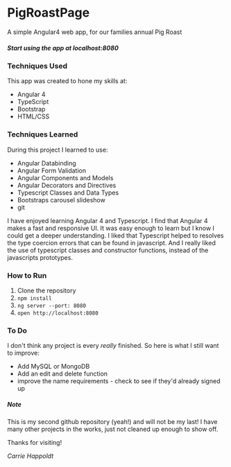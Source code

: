 # PigRoastPage

A simple Angular4 web app, for our families annual Pig Roast

##### Start using the app at localhost:8080     

### Techniques Used
This app was created to hone my skills at: 

 * Angular 4
 * TypeScript
 * Bootstrap
 * HTML/CSS
 
### Techniques Learned
During this project I learned to use:

 * Angular Databinding
 * Angular Form Validation
 * Angular Components and Models
 * Angular Decorators and Directives
 * Typescript Classes and Data Types
 * Bootstraps carousel slideshow
 * git
 
I have enjoyed learning Angular 4 and Typescript. I find that Angular 4 makes a fast and responsive UI. It was easy enough to learn but I know I could get a deeper understanding.  I liked that Typescript helped to resolves the type coercion errors that can be found in javascript. And I really liked the use of typescript classes and constructor functions, instead of the javascripts prototypes. 

### How to Run
 1. Clone the repository
 2. `npm install`
 3. `ng server --port: 8080`
 4. `open http://localhost:8080`

### To Do
I don't think any project is every *really* finished. So here is what I still want to improve:

  * Add MySQL or MongoDB
  * Add an edit and delete function
  * improve the name requirements - check to see if they'd already signed up
 
##### Note
This is my second github repository (yeah!) and will not be my last! I have many other projects in the works, just not cleaned up enough to show off.

Thanks for visiting! 

_Carrie Happoldt_
